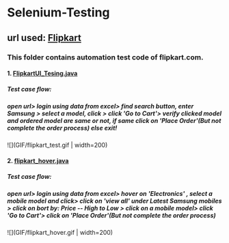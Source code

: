 # Selenium-Testing
## url used: [Flipkart](https://www.flipkart.com/)

### This folder contains automation test code of flipkart.com.
#### **1. [FlipkartUI_Tesing.java](https://github.com/loydtellis/Selenium-Java/blob/main/Flipkart-UI-Testing/FlipkartUI_Tesing.java)**
##### Test case flow: 
##### open url> login using data from excel> find search button, enter Samsung > select a model, click > click 'Go to Cart'> verify clicked model and ordered model are same or not, if same click on 'Place Order'(But not complete the order process) else exit!
![](GIF/flipkart_test.gif | width=200)

#### **2. [flipkart_hover.java](https://github.com/loydtellis/Selenium-Java/blob/main/Flipkart-UI-Testing/flipkart_hover.java)**
##### Test case flow:
##### open url> login using data from excel> hover on 'Electronics' , select a mobile model and click> click on 'view all' under Latest Samsung mobiles > click on bort by: Price -- High to Low > click on a mobile model> click 'Go to Cart'> click on 'Place Order'(But not complete the order process)
![](GIF/flipkart_hover.gif | width=200)
